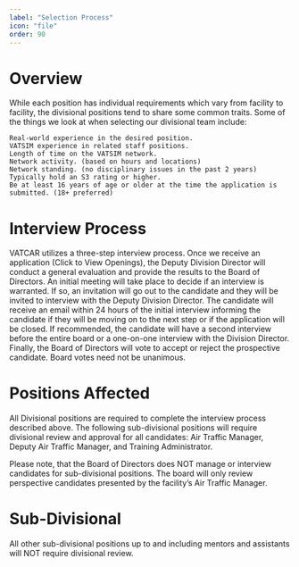```yaml
---
label: "Selection Process"
icon: "file"
order: 90
---
```


# Overview

While each position has individual requirements which vary from facility to facility, the divisional positions tend to share some common traits. Some of the things we look at when selecting our divisional team include:

    Real-world experience in the desired position.
    VATSIM experience in related staff positions.
    Length of time on the VATSIM network.
    Network activity. (based on hours and locations)
    Network standing. (no disciplinary issues in the past 2 years)
    Typically hold an S3 rating or higher.
    Be at least 16 years of age or older at the time the application is submitted. (18+ preferred)

# Interview Process

VATCAR utilizes a three-step interview process. Once we receive an application (Click to View Openings), the Deputy Division Director will conduct a general evaluation and provide the results to the Board of Directors. An initial meeting will take place to decide if an interview is warranted. If so, an invitation will go out to the candidate and they will be invited to interview with the Deputy Division Director. The candidate will receive an email within 24 hours of the initial interview informing the candidate if they will be moving on to the next step or if the application will be closed. If recommended, the candidate will have a second interview before the entire board or a one-on-one interview with the Division Director. Finally, the Board of Directors will vote to accept or reject the prospective candidate. Board votes need not be unanimous.

# Positions Affected

All Divisional positions are required to complete the interview process described above. The following sub-divisional positions will require divisional review and approval for all candidates: Air Traffic Manager, Deputy Air Traffic Manager, and Training Administrator.

Please note, that the Board of Directors does NOT manage or interview candidates for sub-divisional positions. The board will only review perspective candidates presented by the facility’s Air Traffic Manager.

# Sub-Divisional

All other sub-divisional positions up to and including mentors and assistants will NOT require divisional review.
